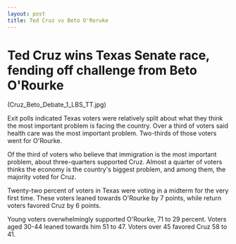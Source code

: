 ```yaml
---
layout: post
title: Ted Cruz vs Beto O'Roruke
---
```

<h1>Ted Cruz wins Texas Senate race, fending off challenge from Beto O'Rourke</h1>
(Cruz_Beto_Debate_1_LBS_TT.jpg)

Exit polls indicated Texas voters were relatively split about what they think the most important problem is facing the country. Over a third of voters said health care was the most important problem. Two-thirds of those voters went for O'Rourke.

Of the third of voters who believe that immigration is the most important problem, about three-quarters supported Cruz. Almost a quarter of voters thinks the economy is the country's biggest problem, and among them, the majority voted for Cruz.

Twenty-two percent of voters in Texas were voting in a midterm for the very first time. These voters leaned towards O'Rourke by 7 points, while return voters favored Cruz by 6 points.

Young voters overwhelmingly supported O'Rourke, 71 to 29 percent. Voters aged 30-44 leaned towards him 51 to 47. Voters over 45 favored Cruz 58 to 41.
